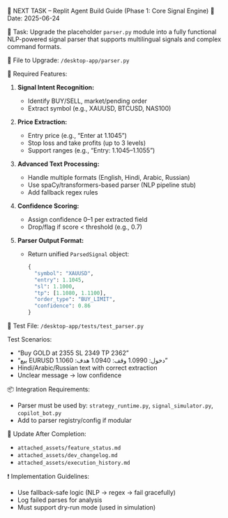 📌 NEXT TASK – Replit Agent Build Guide (Phase 1: Core Signal Engine)
📅 Date: 2025-06-24

🧠 Task:
Upgrade the placeholder `parser.py` module into a fully functional NLP-powered signal parser that supports multilingual signals and complex command formats.

🔧 File to Upgrade:
`/desktop-app/parser.py`

🧩 Required Features:
1. **Signal Intent Recognition:**
   - Identify BUY/SELL, market/pending order
   - Extract symbol (e.g., XAUUSD, BTCUSD, NAS100)

2. **Price Extraction:**
   - Entry price (e.g., “Enter at 1.1045”)
   - Stop loss and take profits (up to 3 levels)
   - Support ranges (e.g., “Entry: 1.1045–1.1055”)

3. **Advanced Text Processing:**
   - Handle multiple formats (English, Hindi, Arabic, Russian)
   - Use spaCy/transformers-based parser (NLP pipeline stub)
   - Add fallback regex rules

4. **Confidence Scoring:**
   - Assign confidence 0–1 per extracted field
   - Drop/flag if score < threshold (e.g., 0.7)

5. **Parser Output Format:**
   - Return unified `ParsedSignal` object:
     ```python
     {
       "symbol": "XAUUSD",
       "entry": 1.1045,
       "sl": 1.1000,
       "tp": [1.1080, 1.1100],
       "order_type": "BUY_LIMIT",
       "confidence": 0.86
     }
     ```

🧪 Test File:
`/desktop-app/tests/test_parser.py`

Test Scenarios:
- “Buy GOLD at 2355 SL 2349 TP 2362”
- “بيع EURUSD دخول: 1.0990 وقف: 1.0940 هدف: 1.1060”
- Hindi/Arabic/Russian text with correct extraction
- Unclear message → low confidence

📦 Integration Requirements:
- Parser must be used by: `strategy_runtime.py`, `signal_simulator.py`, `copilot_bot.py`
- Add to parser registry/config if modular

📂 Update After Completion:
- `attached_assets/feature_status.md`
- `attached_assets/dev_changelog.md`
- `attached_assets/execution_history.md`

❗ Implementation Guidelines:
- Use fallback-safe logic (NLP → regex → fail gracefully)
- Log failed parses for analysis
- Must support dry-run mode (used in simulation)

